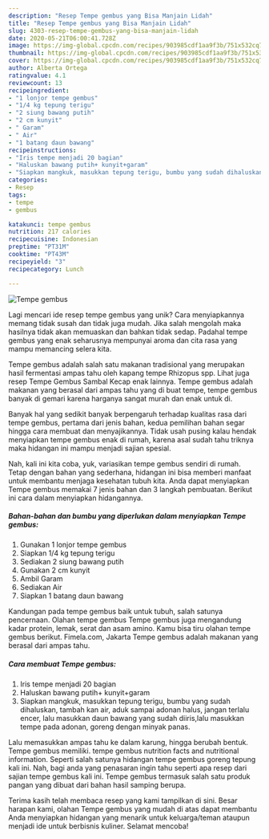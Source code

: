 ```yaml
---
description: "Resep Tempe gembus yang Bisa Manjain Lidah"
title: "Resep Tempe gembus yang Bisa Manjain Lidah"
slug: 4303-resep-tempe-gembus-yang-bisa-manjain-lidah
date: 2020-05-21T06:00:41.728Z
image: https://img-global.cpcdn.com/recipes/903985cdf1aa9f3b/751x532cq70/tempe-gembus-foto-resep-utama.jpg
thumbnail: https://img-global.cpcdn.com/recipes/903985cdf1aa9f3b/751x532cq70/tempe-gembus-foto-resep-utama.jpg
cover: https://img-global.cpcdn.com/recipes/903985cdf1aa9f3b/751x532cq70/tempe-gembus-foto-resep-utama.jpg
author: Alberta Ortega
ratingvalue: 4.1
reviewcount: 13
recipeingredient:
- "1 lonjor tempe gembus"
- "1/4 kg tepung terigu"
- "2 siung bawang putih"
- "2 cm kunyit"
- " Garam"
- " Air"
- "1 batang daun bawang"
recipeinstructions:
- "Iris tempe menjadi 20 bagian"
- "Haluskan bawang putih+ kunyit+garam"
- "Siapkan mangkuk, masukkan tepung terigu, bumbu yang sudah dihaluskan, tambah kan air, aduk sampai adonan halus, jangan terlalu encer, lalu masukkan daun bawang yang sudah diiris,lalu masukkan tempe pada adonan, goreng dengan minyak panas."
categories:
- Resep
tags:
- tempe
- gembus

katakunci: tempe gembus 
nutrition: 217 calories
recipecuisine: Indonesian
preptime: "PT31M"
cooktime: "PT43M"
recipeyield: "3"
recipecategory: Lunch

---
```



![Tempe gembus](https://img-global.cpcdn.com/recipes/903985cdf1aa9f3b/751x532cq70/tempe-gembus-foto-resep-utama.jpg)

Lagi mencari ide resep tempe gembus yang unik? Cara menyiapkannya memang tidak susah dan tidak juga mudah. Jika salah mengolah maka hasilnya tidak akan memuaskan dan bahkan tidak sedap. Padahal tempe gembus yang enak seharusnya mempunyai aroma dan cita rasa yang mampu memancing selera kita.

Tempe gembus adalah salah satu makanan tradisional yang merupakan hasil fermentasi ampas tahu oleh kapang tempe Rhizopus spp. Lihat juga resep Tempe Gembus Sambal Kecap enak lainnya. Tempe gembus adalah makanan yang berasal dari ampas tahu yang di buat tempe, tempe gembus banyak di gemari karena harganya sangat murah dan enak untuk di.

Banyak hal yang sedikit banyak berpengaruh terhadap kualitas rasa dari tempe gembus, pertama dari jenis bahan, kedua pemilihan bahan segar hingga cara membuat dan menyajikannya. Tidak usah pusing kalau hendak menyiapkan tempe gembus enak di rumah, karena asal sudah tahu triknya maka hidangan ini mampu menjadi sajian spesial.


Nah, kali ini kita coba, yuk, variasikan tempe gembus sendiri di rumah. Tetap dengan bahan yang sederhana, hidangan ini bisa memberi manfaat untuk membantu menjaga kesehatan tubuh kita. Anda dapat menyiapkan Tempe gembus memakai 7 jenis bahan dan 3 langkah pembuatan. Berikut ini cara dalam menyiapkan hidangannya.

<!--inarticleads1-->

##### Bahan-bahan dan bumbu yang diperlukan dalam menyiapkan Tempe gembus:

1. Gunakan 1 lonjor tempe gembus
1. Siapkan 1/4 kg tepung terigu
1. Sediakan 2 siung bawang putih
1. Gunakan 2 cm kunyit
1. Ambil  Garam
1. Sediakan  Air
1. Siapkan 1 batang daun bawang


Kandungan pada tempe gembus baik untuk tubuh, salah satunya pencernaan. Olahan tempe gembus Tempe gembus juga mengandung kadar protein, lemak, serat dan asam amino. Kamu bisa tiru olahan tempe gembus berikut. Fimela.com, Jakarta Tempe gembus adalah makanan yang berasal dari ampas tahu. 

<!--inarticleads2-->

##### Cara membuat Tempe gembus:

1. Iris tempe menjadi 20 bagian
1. Haluskan bawang putih+ kunyit+garam
1. Siapkan mangkuk, masukkan tepung terigu, bumbu yang sudah dihaluskan, tambah kan air, aduk sampai adonan halus, jangan terlalu encer, lalu masukkan daun bawang yang sudah diiris,lalu masukkan tempe pada adonan, goreng dengan minyak panas.


Lalu memasukkan ampas tahu ke dalam karung, hingga berubah bentuk. Tempe gembus memiliki. tempe gembus nutrition facts and nutritional information. Seperti salah satunya hidangan tempe gembus goreng tepung kali ini. Nah, bagi anda yang penasaran ingin tahu seperti apa resep dari sajian tempe gembus kali ini. Tempe gembus termasuk salah satu produk pangan yang dibuat dari bahan hasil samping berupa. 

Terima kasih telah membaca resep yang kami tampilkan di sini. Besar harapan kami, olahan Tempe gembus yang mudah di atas dapat membantu Anda menyiapkan hidangan yang menarik untuk keluarga/teman ataupun menjadi ide untuk berbisnis kuliner. Selamat mencoba!

